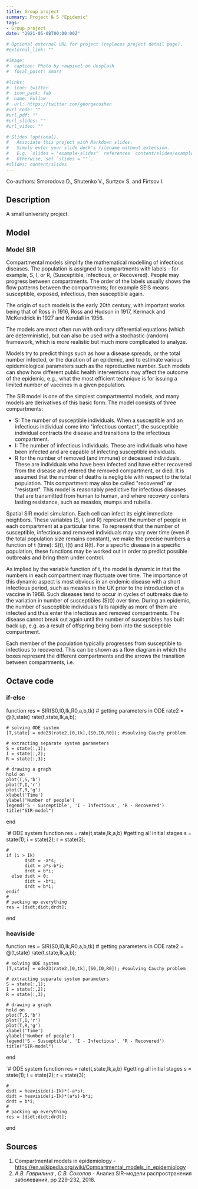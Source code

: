 ```yaml
---
title: Group project
summary: Project № 5 "Epidemic"
tags:
- Group project
date: "2021-05-08T00:00:00Z"

# Optional external URL for project (replaces project detail page).
#external_link: ""

#image:
#  caption: Photo by rawpixel on Unsplash
#  focal_point: Smart

#links:
#- icon: twitter
#  icon_pack: fab
#  name: Follow
#  url: https://twitter.com/georgecushen
#url_code: ""
#url_pdf: ""
#url_slides: ""
#url_video: ""

# Slides (optional).
#   Associate this project with Markdown slides.
#   Simply enter your slide deck's filename without extension.
#   E.g. `slides = "example-slides"` references `content/slides/example-slides.md`.
#   Otherwise, set `slides = ""`.
#slides: content/slides
---
```


Co-authors: Smorodova D., Shutenko V., Surtzov S. and Firtsov I.

## Description

A small university project.

## Model

### Model SIR

Compartmental models simplify the mathematical modelling of infectious diseases. The population is assigned to compartments with labels – for example, S, I, or R, (Susceptible, Infectious, or Recovered). People may progress between compartments. The order of the labels usually shows the flow patterns between the compartments; for example SEIS means susceptible, exposed, infectious, then susceptible again.

The origin of such models is the early 20th century, with important works being that of Ross in 1916, Ross and Hudson in 1917, Kermack and McKendrick in 1927 and Kendall in 1956.

The models are most often run with ordinary differential equations (which are deterministic), but can also be used with a stochastic (random) framework, which is more realistic but much more complicated to analyze.

Models try to predict things such as how a disease spreads, or the total number infected, or the duration of an epidemic, and to estimate various epidemiological parameters such as the reproductive number. Such models can show how different public health interventions may affect the outcome of the epidemic, e.g., what the most efficient technique is for issuing a limited number of vaccines in a given population.

The SIR model is one of the simplest compartmental models, and many models are derivatives of this basic form. The model consists of three compartments:

- S: The number of susceptible individuals. When a susceptible and an infectious individual come into "infectious contact", the susceptible individual contracts the disease and transitions to the infectious compartment.
- I: The number of infectious individuals. These are individuals who have been infected and are capable of infecting susceptible individuals.
- R for the number of removed (and immune) or deceased individuals. These are individuals who have been infected and have either recovered from the disease and entered the removed compartment, or died. It is assumed that the number of deaths is negligible with respect to the total population. This compartment may also be called "recovered" or "resistant".
This model is reasonably predictive for infectious diseases that are transmitted from human to human, and where recovery confers lasting resistance, such as measles, mumps and rubella.

Spatial SIR model simulation. Each cell can infect its eight immediate neighbors.
These variables (S, I, and R) represent the number of people in each compartment at a particular time. To represent that the number of susceptible, infectious and removed individuals may vary over time (even if the total population size remains constant), we make the precise numbers a function of t (time): S(t), I(t) and R(t). For a specific disease in a specific population, these functions may be worked out in order to predict possible outbreaks and bring them under control.

As implied by the variable function of t, the model is dynamic in that the numbers in each compartment may fluctuate over time. The importance of this dynamic aspect is most obvious in an endemic disease with a short infectious period, such as measles in the UK prior to the introduction of a vaccine in 1968. Such diseases tend to occur in cycles of outbreaks due to the variation in number of susceptibles (S(t)) over time. During an epidemic, the number of susceptible individuals falls rapidly as more of them are infected and thus enter the infectious and removed compartments. The disease cannot break out again until the number of susceptibles has built back up, e.g. as a result of offspring being born into the susceptible compartment.

Each member of the population typically progresses from susceptible to infectious to recovered. This can be shown as a flow diagram in which the boxes represent the different compartments and the arrows the transition between compartments, i.e.

## Octave code

### if-else

>>
function res = SIR(S0,I0,Ik,R0,a,b,tk)
    # getting parameters in ODE
    rate2 = @(t,state) rate(t,state,Ik,a,b);
    
    # solving ODE system
    [T,state] = ode23(rate2,[0,tk],[S0,I0,R0]); #soulving Cauchy problem

    # extracting separate system parameters
    S = state(:,1);
    I = state(:,2);
    R = state(:,3);

    # drawing a graph
    hold on
    plot(T,S,'b')
    plot(T,I,'r')
    plot(T,R,'g')
    xlabel('Time')
    ylabel('Number of people')
    legend('S - Susceptible', 'I - Infectious', 'R - Recovered')
    title("SIR-model")
end

 `# ODE system
function res = rate(t,state,Ik,a,b)
    #getting all initial stages
    s = state(1);
    i = state(2);
    r = state(3);
    
    # 
    if (i > Ik)
           dsdt = -a*s;
           didt = a*s-b*i;
           drdt = b*i;
      else dsdt = 0;
           didt = -b*i;
           drdt = b*i;
    endif
    #
    # packing up everything
    res = [dsdt;didt;drdt];
end
>>

### heaviside

>>
function res = SIR(S0,I0,Ik,R0,a,b,tk)
    # getting parameters in ODE
    rate2 = @(t,state) rate(t,state,Ik,a,b);
    
    # solving ODE system
    [T,state] = ode23(rate2,[0,tk],[S0,I0,R0]); #soulving Cauchy problem

    # extracting separate system parameters
    S = state(:,1);
    I = state(:,2);
    R = state(:,3);

    # drawing a graph
    hold on
    plot(T,S,'b')
    plot(T,I,'r')
    plot(T,R,'g')
    xlabel('Time')
    ylabel('Number of people')
    legend('S - Susceptible', 'I - Infectious', 'R - Recovered')
    title("SIR-model")
end

 `# ODE system
function res = rate(t,state,Ik,a,b)
    #getting all initial stages
    s = state(1);
    i = state(2);
    r = state(3);
    
    # 
    dsdt = heaviside(i-Ik)*(-a*s);
    didt = heaviside(i-Ik)*(a*s)-b*i;
    drdt = b*i;
    #
    # packing up everything
    res = [dsdt;didt;drdt];
end
>>

## Sources

1. Compartmental models in epidemiology - https://en.wikipedia.org/wiki/Compartmental_models_in_epidemiology
2. *А.В. Гаврилина , С.В. Соколов* - Анализ SIR-модели распространения заболеваний, pp 229-232, 2018.
